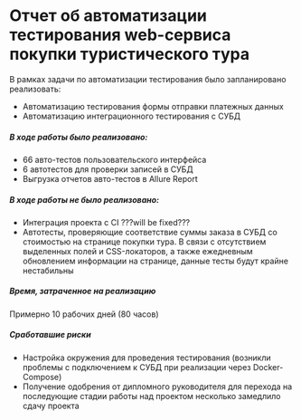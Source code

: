 # Отчет об автоматизации тестирования web-сервиса покупки туристического тура

В рамках задачи по автоматизации тестирования было запланировано реализовать:

- Автоматизацию тестирования формы отправки платежных данных
- Автоматизацию интеграционного тестирования с СУБД

##### В ходе работы было реализовано:

- 66 авто-тестов пользовательского интерфейса 
- 6 автотестов для проверки записей в СУБД
- Выгрузка отчетов авто-тестов в Allure Report

##### В ходе работы не было реализовано:
- Интеграция проекта с CI  ???will be fixed???  
- Автотесты, проверяющие соответствие суммы заказа в СУБД со стоимостью на странице покупки тура. В связи с отсутствием 
  выделенных полей и CSS-локаторов, а также ежедневным обновлением информации на странице, данные тесты будут крайне нестабильны

##### Время, затраченное на реализацию
Примерно 10 рабочих дней (80 часов)

##### Сработавшие риски

- Настройка окружения для проведения тестирования (возникли проблемы с подключением к СУБД при реализации через Docker-Compose)
- Получение одобрения от дипломного руководителя для перехода на последующие стадии работы над проектом несколько замедлило сдачу проекта





